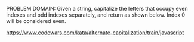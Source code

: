 PROBLEM DOMAIN: Given a string, capitalize the letters that occupy even indexes and odd indexes separately, and return as shown below. Index 0 will be considered even.

https://www.codewars.com/kata/alternate-capitalization/train/javascript